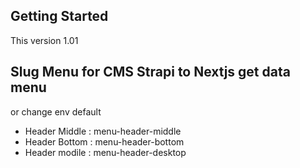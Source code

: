 ## Getting Started

This version 1.01

## Slug Menu for CMS Strapi to Nextjs get data menu

or change env default

- Header Middle : menu-header-middle
- Header Bottom : menu-header-bottom
- Header modile : menu-header-desktop
